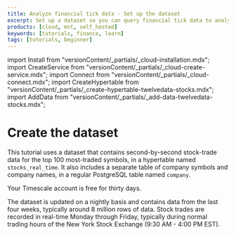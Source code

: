 ```yaml
---
title: Analyze financial tick data - Set up the dataset
excerpt: Set up a dataset so you can query financial tick data to analyze price changes
products: [cloud, mst, self_hosted]
keywords: [tutorials, finance, learn]
tags: [tutorials, beginner]
---
```


import Install from "versionContent/_partials/_cloud-installation.mdx";
import CreateService from "versionContent/_partials/_cloud-create-service.mdx";
import Connect from "versionContent/_partials/_cloud-connect.mdx";
import CreateHypertable from "versionContent/_partials/_create-hypertable-twelvedata-stocks.mdx";
import AddData from "versionContent/_partials/_add-data-twelvedata-stocks.mdx";

# Create the dataset

This tutorial uses a dataset that contains second-by-second stock-trade data for
the top 100 most-traded symbols, in a hypertable named `stocks_real_time`. It
also includes a separate table of company symbols and company names, in a
regular PostgreSQL table named `company`.

<Collapsible heading="Sign up for Timescale">

Your Timescale account is free for thirty days.

<Install />

</Collapsible>

<Collapsible heading="Create a service">

<CreateService demoData={false} />

</Collapsible>

<Collapsible heading="Connect to your service">

<Connect />

</Collapsible>

<Collapsible heading="The dataset">

The dataset is updated on a nightly basis and contains data from the last four
weeks, typically around 8 million rows of data. Stock trades are recorded in
real-time Monday through Friday, typically during normal trading hours of the
New York Stock Exchange (9:30&nbsp;AM - 4:00&nbsp;PM EST).

<CreateHypertable />

<AddData />

</Collapsible>
